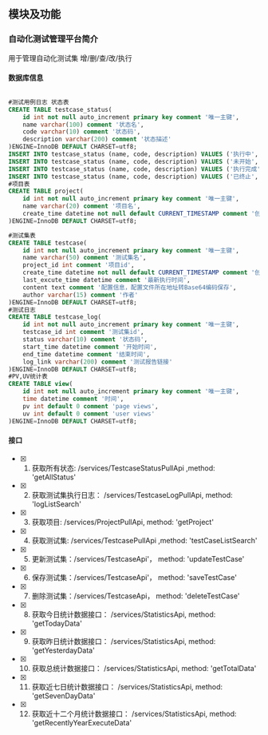 
## 模块及功能

### 自动化测试管理平台简介
用于管理自动化测试集 增/删/查/改/执行


#### 数据库信息

```` sql

#测试用例日志 状态表
CREATE TABLE testcase_status(
    id int not null auto_increment primary key comment '唯一主键',
    name varchar(100) comment '状态名',
    code varchar(10) comment '状态码',
    description varchar(200) comment '状态描述'
)ENGINE=InnoDB DEFAULT CHARSET=utf8;
INSERT INTO testcase_status (name, code, description) VALUES ('执行中', 'doing', '正在执行的状态');
INSERT INTO testcase_status (name, code, description) VALUES ('未开始', 'notstart', '还没开始执行的状态');
INSERT INTO testcase_status (name, code, description) VALUES ('执行完成', 'done', '执行完成的状态');
INSERT INTO testcase_status (name, code, description) VALUES ('已终止', 'terminated', '执行被终止');
#项目表
CREATE TABLE project(
    id int not null auto_increment primary key comment '唯一主键',
    name varchar(20) comment '项目名',
    create_time datetime not null default CURRENT_TIMESTAMP comment '创建时间'
)ENGINE=InnoDB DEFAULT CHARSET=utf8;

#测试集表
CREATE TABLE testcase(
    id int not null auto_increment primary key comment '唯一主键',
    name varchar(50) comment '测试集名',
    project_id int comment '项目id',
    create_time datetime not null default CURRENT_TIMESTAMP comment '创建时间',
    last_excute_time datetime comment '最新执行时间',
    content text comment '配置信息，配置文件所在地址转Base64编码保存',
    author varchar(15) comment '作者'
)ENGINE=InnoDB DEFAULT CHARSET=utf8;
#测试日志
CREATE TABLE testcase_log(
    id int not null auto_increment primary key comment '唯一主键',
    testcase_id int comment '测试集id',
    status varchar(10) comment '状态码',
    start_time datetime comment '开始时间',
    end_time datetime comment '结束时间',
    log_link varchar(200) comment '测试报告链接'
)ENGINE=InnoDB DEFAULT CHARSET=utf8;
#PV,UV统计表
CREATE TABLE view(
    id int not null auto_increment primary key comment '唯一主键',
    time datetime comment '时间',
    pv int default 0 comment 'page views',
    uv int default 0 comment 'user views'
)ENGINE=InnoDB DEFAULT CHARSET=utf8;

````

#### 接口

- [X] 1. 获取所有状态: /services/TestcaseStatusPullApi ,method: 'getAllStatus'
- [X] 2. 获取测试集执行日志： /services/TestcaseLogPullApi, method: 'logListSearch'
- [X] 3. 获取项目: /services/ProjectPullApi, method: 'getProject'
- [X] 4. 获取测试集: /services/TestcasePullApi ,method: 'testCaseListSearch'
- [X] 5. 更新测试集：/services/TestcaseApi'， method: 'updateTestCase'
- [X] 6. 保存测试集：/services/TestcaseApi'， method: 'saveTestCase'
- [X] 7. 删除测试集：/services/TestcaseApi， method: 'deleteTestCase'
- [X] 8. 获取今日统计数据接口： /services/StatisticsApi, method: 'getTodayData'
- [X] 9. 获取昨日统计数据接口： /services/StatisticsApi, method: 'getYesterdayData'
- [X] 10. 获取总统计数据接口： /services/StatisticsApi, method: 'getTotalData'
- [X] 11. 获取近七日统计数据接口： /services/StatisticsApi, method: 'getSevenDayData'
- [X] 12. 获取近十二个月统计数据接口： /services/StatisticsApi, method: 'getRecentlyYearExecuteData'

